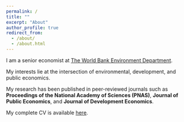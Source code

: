 ```yaml
---
permalink: /
title: ""
excerpt: "About"
author_profile: true
redirect_from: 
  - /about/
  - /about.html
---
```


I am a senior economist at [The World Bank Environment Department](https://www.worldbank.org/en/topic/environment).

My interests lie at the intersection of environmental, development, and public economics. 

My research has been published in peer-reviewed journals such as **Proceedings of the National Academy of Sciences (PNAS)**, **Journal of Public Economics**, and **Journal of Development Economics**.

My complete CV is available [here](http://arthurbraganca7.github.io/files/CV_Arthur.pdf).
